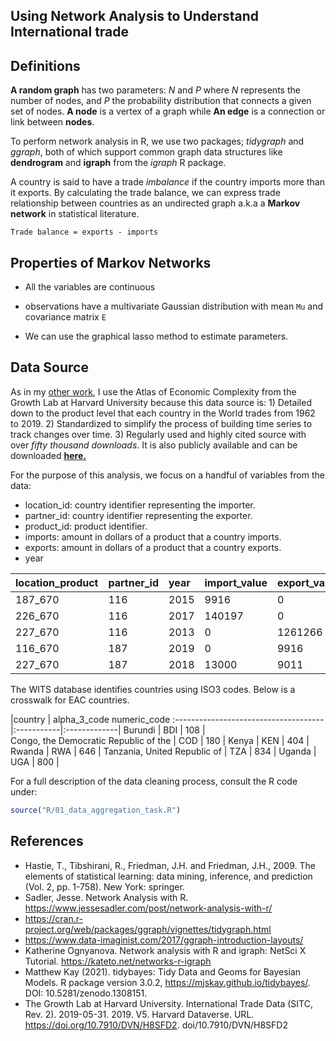 ## Using Network Analysis to Understand International trade

**Definitions**
------------------------
**A random graph** has two parameters: *N* and *P* where *N* represents the number of nodes, and *P* the probability distribution that connects a given set of nodes. **A node** is a vertex of a graph while **An edge** is a connection or link between **nodes**.

To perform network analysis in R, we use two packages; *tidygraph* and *ggraph*, both of which support common graph data structures like **dendrogram** and **igraph** from the *igraph* R package.

A country is said to have a trade *imbalance* if the country imports more than it exports. By calculating the trade balance, we can express trade relationship between countries as an undirected graph a.k.a a **Markov network** in statistical literature.

```
Trade balance = exports - imports
```
**Properties of Markov Networks**
--------------------------------
- All the variables are continuous
- observations have a multivariate Gaussian distribution with mean `Mu` and covariance matrix `E`

- We can use the graphical lasso method to estimate parameters. 


**Data Source**
---------------
As in my [other work](https://github.com/LNshuti/LNSHUTI.github.io), I use the Atlas of Economic Complexity from the Growth Lab at Harvard University because this data source is: 1) Detailed down to the product level that each country in the World trades from 1962 to 2019. 2) Standardized to simplify the process of building time series to track changes over time. 3) Regularly used and highly cited source with over *fifty thousand downloads*. It is also publicly available and can be downloaded [**here.**](https://dataverse.harvard.edu/dataset.xhtml?persistentId=doi:10.7910/DVN/H8SFD2)

For the purpose of this analysis, we focus on a handful of variables from the data:
- location_id: country identifier representing the importer.  
- partner_id: country identifier representing the exporter.
- product_id: product identifier. 
- imports: amount in dollars of a product that a country imports.
- exports: amount in dollars of a product that a country exports.
- year

|location_product | partner_id |year     | import_value | export_value|
:-----------------|:-----------|:--------|:-------------|:------------| 
|187_670          |116         |  2015   |9916          |         0   |
|226_670          |116         |  2017   |140197        |         0   |
|227_670          |116         |  2013   |0             |   1261266   |
|116_670          |187         |  2019   |0             |      9916   |
|227_670          |187         |  2018   |13000         |      9011   |

The WITS database identifies countries using ISO3 codes. Below is a crosswalk for EAC countries.

|country                              |	alpha_3_code	numeric_code
:-------------------------------------|:-----------|:-------------|
Burundi	                              | BDI	       | 108          |  
Congo, the Democratic Republic of the	| COD	       | 180          |
Kenya	                                | KEN	       | 404          |
Rwanda	                              | RWA	       | 646          |
Tanzania, United Republic of	        | TZA	       | 834          |
Uganda	                              | UGA	       | 800          |

For a full description of the data cleaning process, consult the R code under:

``` r
source("R/01_data_aggregation_task.R")
```



**References**
--------------
- Hastie, T., Tibshirani, R., Friedman, J.H. and Friedman, J.H., 2009. The elements of statistical learning: data mining, inference, and prediction (Vol. 2, pp. 1-758). New York: springer.
- Sadler, Jesse. Network Analysis with R. https://www.jessesadler.com/post/network-analysis-with-r/
- https://cran.r-project.org/web/packages/ggraph/vignettes/tidygraph.html
- https://www.data-imaginist.com/2017/ggraph-introduction-layouts/
- Katherine Ognyanova. Network analysis with R and igraph: NetSci X Tutorial.
  https://kateto.net/networks-r-igraph
- Matthew Kay (2021). tidybayes: Tidy Data and Geoms for Bayesian Models. R package version 3.0.2, https://mjskay.github.io/tidybayes/. DOI: 10.5281/zenodo.1308151.
- The Growth Lab at Harvard University. International Trade Data (SITC, Rev. 2). 2019-05-31. 2019. V5. Harvard Dataverse. URL. https://doi.org/10.7910/DVN/H8SFD2. doi/10.7910/DVN/H8SFD2